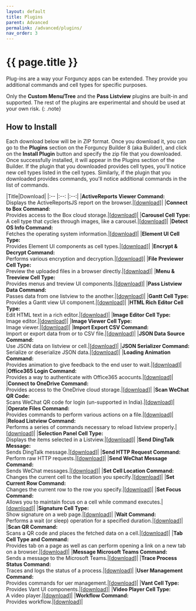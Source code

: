 ```yaml
---
layout: default
title: Plugins
parent: Advanced
permalink: /advanced/plugins/
nav_order: 3
---
```


# {{ page.title }}

Plug-ins are a way your Forguncy apps can be extended. They provide you additional commands and cell types for specific purposes.

Only the **Custom Menu/Tree** and the **Pass Listview** plugins are built-in and supported. The rest of the plugins are experimental and should be used at your own risk.
{: .note}

## How to Install
Each download below will be in ZIP format. Once you download it, you can go to the **Plugins** section on the Forguncy Builder 8 (aka Builder), and click on the **Install Plugin** button and specify the zip file that you downloaded. Once successfully installed, it will appear in the Plugins section of the Builder. If the plugin that you downloaded provides cell types, you'll notice new cell types listed in the cell types. Similarly, if the plugin that you downloaded provides commands, you'll notice additional commands in the list of commands.

|Title|Download|
|:-- |:--: |:--:|
|**ActiveReports Viewer Command:**<br>Displays the ActiveReportsJS report on the browser.|[[download](/assets/plugins/ActiveReportsViewerCommand.zip)]|
|**Connect to Box Command:**<br>Provides access to the Box cloud storage.|[[download](/assets/plugins/BoxService.zip)]|
|**Carousel Cell Type:**<br>A cell type that cycles through images, like a carousel.|[[download](/assets/plugins/CarouselCellType.zip)]|
|**Detect OS Info Command:**<br>Fetches the operating system information.|[[download](/assets/plugins/DetectOSInfoCommand.zip)]|
|**Element UI Cell Type:**<br>Provides Element UI components as cell types.|[[download](/assets/plugins/ElementUI.zip)]|
|**Encrypt & Decrypt Command:**<br>Performs various encryption and decryption.|[[download](/assets/plugins/EncryptDecryptCommand.zip)]|
|**File Previewer Cell Type:**<br>Preview the uploaded files in a browser directly.|[[download](/assets/plugins/FilePreviewer.zip)]|
|**Menu & Treeview Cell Type:**<br>Provides menus and treview UI components.|[[download](/assets/plugins/Forguncy.CustomMenu.zip)]|
|**Pass Listview Data Command:**<br>Passes data from one listview to the another.|[[download](/assets/plugins/PassListviewDataCommand.zip)]|
|**Gantt Cell Type:**<br>Provides a Gantt view UI component.|[[download](/assets/plugins/Gantt.zip)]|
|**HTML Rich Editor Cell Type:**<br>Edit HTML text in a rich editor.|[[download](/assets/plugins/HtmlRichEdtior.zip)]|
|**Image Editor Cell Type:**<br>Image editor.|[[download](/assets/plugins/ImageEditor.zip)]|
|**Image Viewer Cell Type:**<br>Image viewer.|[[download](/assets/plugins/ImageViewerCommand.zip)]|
|**Import Export CSV Command:**<br>Import or export data from or to CSV file.|[[download](/assets/plugins/ImportExportCSV.zip)]|
|**JSON Data Source Command:**<br>Use JSON data on listview or cell.|[[download](/assets/plugins/JsonDataSource.zip)]|
|**JSON Serializer Command:**<br>Serialize or deserialize JSON data.|[[download](/assets/plugins/JsonUtilityCommand.zip)]|
|**Loading Animation Command:**<br>Provides animation to give feedback to the end user to wait.|[[download](/assets/plugins/LoadingCommand.zip)]|
|**Office365 Login Command:**<br>Provides a way to authenticate with Office365 acocunts.|[[download](/assets/plugins/Office365LoginCommand.zip)]|
|**Connect to OneDrive Command:**<br>Provides access to the OneDrive cloud storage.|[[download](/assets/plugins/OneDriveService.zip)]|
|**Scan WeChat QR Code:**<br>Scans WeChat QR code for login (un-supported in India).|[[download](/assets/plugins/OpenWeChatCommand.zip)]|
|**Operate Files Command:**<br>Provides commands to perform various actions on a file.|[[download](/assets/plugins/OperateFilesCommand.zip)]|
|**Reload Listview Command:**<br>Performs a series of commands necessary to reload listview properly.|[[download](/assets/plugins/ReloadListViewCommand.zip)]|
|**Selection Panel Cell Type:**<br>Displays the items selected in a Listview.|[[download](/assets/plugins/SelectionPanel.zip)]|
|**Send DingTalk Message:**<br>Sends DingTalk message.|[[download](/assets/plugins/SendDingTalkMessage.zip)]|
|**Send HTTP Request Command:**<br>Perform raw HTTP requests.|[[download](/assets/plugins/SendHTTPRequestCommand.zip)]|
|**Send WeChat Message Command:**<br>Sends WeChat messages.|[[download](/assets/plugins/SendWeChatMessage.zip)]|
|**Set Cell Location Command:**<br>Changes the current cell to the location you specify.|[[download](/assets/plugins/SetCellLocationCommand.zip)]|
|**Set Current Row Command:**<br>Changes the current row to the row you specify.|[[download](/assets/plugins/SetCurrentRowCommand.zip)]|
|**Set Focus Command:**<br>Allows you to maintain focus on a cell while command executes.|[[download](/assets/plugins/SetFocusCommand.zip)]|
|**Signature Cell Type:**<br>Show signature on a web page.|[[download](/assets/plugins/SignatureCellType.zip)]|
|**Wait Command:**<br>Performs a wait (or sleep) operation for a specified duration.|[[download](/assets/plugins/SleepCommand.zip)]|
|**Scan QR Command:**<br>Scans a QR code and places the fetched data on a cell.|[[download](/assets/plugins/SmartPhoneCommand.zip)]|
|**Tab Cell Type and Command:**<br>Provides tab on a page as well as can perform opening a link on a new tab on a browser.|[[download](/assets/plugins/TabManager.zip)]|
|**Message Microsoft Teams Command:**<br>Sends a message to the Microsoft Teams.|[[download](/assets/plugins/TeamsWebHookCommand.zip)]|
|**Trace Process Status Command:**<br>Traces and logs the status of a process.|[[download](/assets/plugins/TraceProcessStatusCommand.zip)]|
|**User Management Command:**<br>Provides commands for uer management.|[[download](/assets/plugins/UserManagementCommands.zip)]|
|**Vant Cell Type:**<br>Provides Vant UI components.|[[download](/assets/plugins/Vant.zip)]|
|**Video Player Cell Type:**<br>A video player.|[[download](/assets/plugins/VideoPlayCellType.zip)]|
|**Workflow Command:**<br>Provides workflow.|[[download](/assets/plugins)]|

